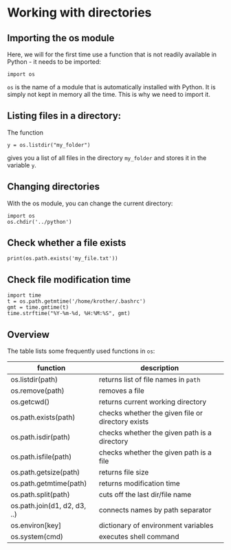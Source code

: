 
# Working with directories

## Importing the os module

Here, we will for the first time use a function that is not readily available in Python - it needs to be imported:

    import os

`os` is the name of a module that is automatically installed with Python. It is simply not kept in memory all the time. This is why we need to import it.


## Listing files in a directory:

The function

    y = os.listdir("my_folder")

gives you a list of all files in the directory `my_folder` and stores it in the variable `y`.


## Changing directories

With the os module, you can change the current directory:

    import os
    os.chdir('../python')


## Check whether a file exists

    print(os.path.exists('my_file.txt'))

## Check file modification time

    import time
    t = os.path.getmtime('/home/krother/.bashrc')
    gmt = time.gmtime(t)
    time.strftime("%Y-%m-%d, %H:%M:%S", gmt)

## Overview

The table lists some frequently used functions in `os`:

| function | description |
|----------|-------------|
| os.listdir(path) | returns list of file names in `path` |
| os.remove(path)  | removes a file |
| os.getcwd()      | returns current working directory |
| os.path.exists(path) | checks whether the given file or directory exists |
| os.path.isdir(path)  | checks whether the given path is a directory |
| os.path.isfile(path)  | checks whether the given path is a file |
| os.path.getsize(path) | returns file size |
| os.path.getmtime(path) | returns modification time |
| os.path.split(path) | cuts off the last dir/file name |
| os.path.join(d1, d2, d3, ..) | connects names by path separator |
| os.environ[key] | dictionary of environment variables |
| os.system(cmd) | executes shell command |
